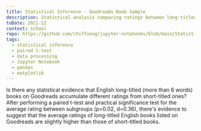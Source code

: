 ```yaml
---
title: Statistical Inference - Goodreads Book Sample
description: Statistical analysis comparing ratings between long-titled and short-titled English books on Goodreads using paired t-tests.
toDate: 2021-12
context: school
repo: https://github.com/chiffonng/jupyter-notebooks/blob/main/Statistical%20Inference_Goodreads%20Books.ipynb
tags:
  - statistical inference
  - paired t-test
  - data processing
  - Jupyter Notebook
  - pandas
  - matplotlib
---
```


Is there any statistical evidence that English long-titled (more than 6 words)
books on Goodreads accumulate different ratings from short-titled ones? After
performing a paired t-test and practical significance test for the average
rating between subgroups (p=0.02, d=0.36), there's evidence to suggest that
the average ratings of long-titled English books listed on Goodreads are
slightly higher than those of short-titled books.
